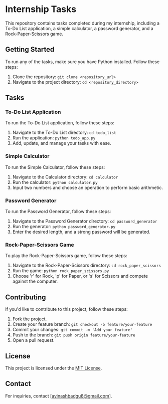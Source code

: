 # Internship Tasks

This repository contains tasks completed during my internship, including a To-Do List application, a simple calculator, a password generator, and a Rock-Paper-Scissors game.

## Getting Started

To run any of the tasks, make sure you have Python installed. Follow these steps:

1. Clone the repository: `git clone <repository_url>`
2. Navigate to the project directory: `cd <repository_directory>`

## Tasks

### To-Do List Application

To run the To-Do List application, follow these steps:

1. Navigate to the To-Do List directory: `cd todo_list`
2. Run the application: `python todo_app.py`
3. Add, update, and manage your tasks with ease.

### Simple Calculator

To run the Simple Calculator, follow these steps:

1. Navigate to the Calculator directory: `cd calculator`
2. Run the calculator: `python calculator.py`
3. Input two numbers and choose an operation to perform basic arithmetic.

### Password Generator

To run the Password Generator, follow these steps:

1. Navigate to the Password Generator directory: `cd password_generator`
2. Run the generator: `python password_generator.py`
3. Enter the desired length, and a strong password will be generated.

### Rock-Paper-Scissors Game

To play the Rock-Paper-Scissors game, follow these steps:

1. Navigate to the Rock-Paper-Scissors directory: `cd rock_paper_scissors`
2. Run the game: `python rock_paper_scissors.py`
3. Choose 'r' for Rock, 'p' for Paper, or 's' for Scissors and compete against the computer.

## Contributing

If you'd like to contribute to this project, follow these steps:

1. Fork the project.
2. Create your feature branch: `git checkout -b feature/your-feature`
3. Commit your changes: `git commit -m 'Add your feature'`
4. Push to the branch: `git push origin feature/your-feature`
5. Open a pull request.

## License

This project is licensed under the [MIT License](LICENSE).

## Contact

For inquiries, contact [avinashbadgu8@gmail.com].
